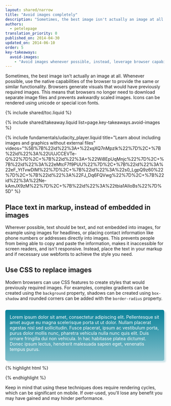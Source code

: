 ```yaml
---
layout: shared/narrow
title: "Avoid images completely"
description: "Sometimes, the best image isn't actually an image at all. Whenever possible, use the native capabilities of the browser to provide the same or similar functionality."
authors:
  - petelepage
translation_priority: 0
published_on: 2014-04-30
updated_on: 2014-06-10
order: 5
key-takeaways:
  avoid-images:
    - "Avoid images whenever possible, instead, leverage browser capabilities for shadows, gradients, rounded corners and more."
---
```


<p class="intro">
  Sometimes, the best image isn't actually an image at all. Whenever possible, use the native capabilities of the browser to provide the same or similar functionality.  Browsers generate visuals that would have previously required images.   This means that browsers no longer need to download separate image files and prevents awkwardly scaled images.  Icons can be rendered using unicode or special icon fonts.
</p>

{% include shared/toc.liquid %}

{% include shared/takeaway.liquid list=page.key-takeaways.avoid-images %}

{% include fundamentals/udacity_player.liquid title="Learn about including images and graphics without external files" videos="%5B%7B%22id%22%3A+%22xqXQ7nMpzIk%22%7D%2C+%7B%22id%22%3A%22UUJCCEVTe-Q%22%7D%2C+%7B%22id%22%3A+%22Wi8EpUqMnjc%22%7D%2C+%7B%22id%22%3A%22eMtcF7f9PUU%22%7D%2C+%7B%22id%22%3A%22eF_YtTvwDlM%22%7D%2C+%7B%22id%22%3A%22s0_LgpQ9z60%22%7D%2C+%7B%22id%22%3A%22FJ_Dq6FQVwg%22%7D%2C+%7B%22id%22%3A%22Ne-kAmJX9zM%22%7D%2C+%7B%22id%22%3A%22tbia1AIIoBs%22%7D%5D" %}

## Place text in markup, instead of embedded in images

Wherever possible, text should be text, and not embedded into images, for
example using images for headlines, or placing contact information like phone
numbers or addresses directly into images.  This prevents people from being able
to copy and paste the information, makes it inaccessible for screen readers, and
isn't responsive.  Instead, place the text in your markup and if necessary use
webfonts to achieve the style you need.

## Use CSS to replace images

Modern browsers can use CSS features to create styles that would previously
required images.  For examples, complex gradients can be created using the
<code>background</code> property, shadows can be created using
<code>box-shadow</code> and rounded corners can be added with the
<code>border-radius</code> property.

<style>
  p#noImage {
    margin-top: 2em;
    padding: 1em;
    padding-bottom: 2em;
    color: white;
    border-radius: 5px;
    box-shadow: 5px 5px 4px 0 rgba(9,130,154,0.2);
    background: linear-gradient(rgba(9, 130, 154, 1), rgba(9, 130, 154, 0.5));
  }

  p#noImage code {
    color: rgb(64, 64, 64);
  }
</style>

<p id="noImage">
Lorem ipsum dolor sit amet, consectetur adipiscing elit. Pellentesque sit
amet augue eu magna scelerisque porta ut ut dolor. Nullam placerat egestas
nisl sed sollicitudin. Fusce placerat, ipsum ac vestibulum porta, purus
dolor mollis nunc, pharetra vehicula nulla nunc quis elit. Duis ornare
fringilla dui non vehicula. In hac habitasse platea dictumst. Donec
ipsum lectus, hendrerit malesuada sapien eget, venenatis tempus purus.
</p>

{% highlight html %}
<style>
  div#noImage {
    color: white;
    border-radius: 5px;
    box-shadow: 5px 5px 4px 0 rgba(9,130,154,0.2);
    background: linear-gradient(rgba(9, 130, 154, 1), rgba(9, 130, 154, 0.5));
  }
</style>
{% endhighlight %}

Keep in mind that using these techniques does require rendering cycles, which
can be significant on mobile.  If over-used, you'll lose any benefit you may
have gained and may hinder performance.


